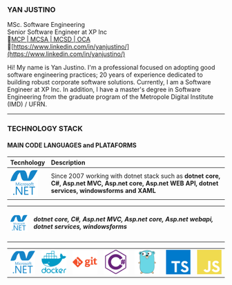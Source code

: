 ### YAN JUSTINO
MSc. Software Engineering  
Senior Software Engineer at XP Inc  
:link:[MCP | MCSA | MCSD | OCA](https://www.youracclaim.com/users/yan-justino/badges)  
:link:[https://www.linkedin.com/in/yanjustino/](https://www.linkedin.com/in/yanjustino/)

Hi! My name is Yan Justino. I'm a professional focused on adopting good software engineering practices; 20 years of experience dedicated to building robust corporate software solutions. Currently, I am a Software Engineer at XP Inc. In addition, I have a master's degree in Software Engineering from the graduate program of the Metropole Digital Institute (IMD) / UFRN. 

---

### TECHNOLOGY STACK

#### MAIN CODE LANGUAGES and PLATAFORMS

| Tecnhology | Description |
| --- | :----------- |
| <img src="https://raw.githubusercontent.com/devicons/devicon/master/icons/dot-net/dot-net-plain-wordmark.svg" width="64px" /> | Since 2007 working with dotnet stack such as **dotnet core, C#, Asp.net MVC, Asp.net core, Asp.net WEB API, dotnet services, windowsforms and XAML** |



<table>
  <tbody>
    <tr>
      <td>
        <img src="https://raw.githubusercontent.com/devicons/devicon/master/icons/dot-net/dot-net-plain-wordmark.svg" width="64px" />
      </td>
      <td>
        <h5>dotnet core, C#, Asp.net MVC, Asp.net core, Asp.net webapi, dotnet services, windowsforms</h5>
      </td>
    </tr>
  </tbody>
</table>


<table>
  <tbody>
    <tr>
      <td>
        <img src="https://raw.githubusercontent.com/devicons/devicon/master/icons/dot-net/dot-net-plain-wordmark.svg" width="64px" />
      </td>
      <td>
        <img src="https://raw.githubusercontent.com/devicons/devicon/master/icons/docker/docker-plain-wordmark.svg" width="64px" />
      </td>
      <td>
        <img src="https://github.com/devicons/devicon/blob/master/icons/git/git-plain-wordmark.svg" width="64px" />
      </td>
      <td>
        <img src="https://raw.githubusercontent.com/devicons/devicon/master/icons/csharp/csharp-line.svg" width="64px" />
      </td>
      <td>
        <img src="https://raw.githubusercontent.com/devicons/devicon/master/icons/go/go-original.svg" width="64px" />
      </td>
      <td>
        <img src="https://github.com/devicons/devicon/blob/master/icons/typescript/typescript-plain.svg" width="64px" />
      </td>      
      <td>
        <img src="https://github.com/devicons/devicon/blob/master/icons/javascript/javascript-plain.svg" width="64px" />
      </td>            
    </tr>
  </tbody>
</table>



<!--
**yanjustino/yanjustino** is a ✨ _special_ ✨ repository because its `README.md` (this file) appears on your GitHub profile.

Here are some ideas to get you started:

- 🔭 I’m currently working on ...
- 🌱 I’m currently learning ...
- 👯 I’m looking to collaborate on ...
- 🤔 I’m looking for help with ...
- 💬 Ask me about ...
- 📫 How to reach me: ...
- 😄 Pronouns: ...
- ⚡ Fun fact: ...
-->
